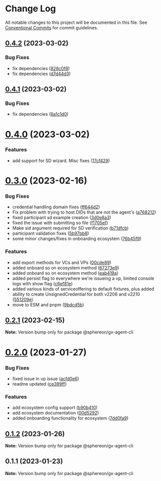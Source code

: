 # Change Log

All notable changes to this project will be documented in this file.
See [Conventional Commits](https://conventionalcommits.org) for commit guidelines.

## [0.4.2](https://github.com/Sphereon/gx-agent/compare/v0.4.1...v0.4.2) (2023-03-02)


### Bug Fixes

* fix dependencies ([828c0f8](https://github.com/Sphereon/gx-agent/commit/828c0f8f6d456765e0d6a4c0cf54033a52f823ba))
* fix dependencies ([d7d44d3](https://github.com/Sphereon/gx-agent/commit/d7d44d35673c3359fd118aaee70d14c2bf12ac51))





## [0.4.1](https://github.com/Sphereon/gx-agent/compare/v0.4.0...v0.4.1) (2023-03-02)

### Bug Fixes

- fix dependencies ([6a1c1d0](https://github.com/Sphereon/gx-agent/commit/6a1c1d0880e39c7279dd5c0206e0df5345eff0a3))

# [0.4.0](https://github.com/Sphereon/gx-agent/compare/v0.3.0...v0.4.0) (2023-03-02)

### Features

- add support for SD wizard. Misc fixes ([17cf429](https://github.com/Sphereon/gx-agent/commit/17cf429bb2afff11b45b2a0249695fd735280c80))

# [0.3.0](https://github.com/Sphereon/gx-agent/compare/v0.2.1...v0.3.0) (2023-02-16)

### Bug Fixes

- credential handling domain fixes ([ff644d2](https://github.com/Sphereon/gx-agent/commit/ff644d2e9e320bd867bdb3272681b8998271534c))
- Fix problem with trying to host DIDs that are not the agent's ([a768212](https://github.com/Sphereon/gx-agent/commit/a7682126b541fc2703d0db226586ef65fcc156e6))
- fixed participant sd example creation ([3d0e8a3](https://github.com/Sphereon/gx-agent/commit/3d0e8a316c3ce6e3d44a188de481e550a8d27726))
- fixed the issue with submitting so file ([f1705ef](https://github.com/Sphereon/gx-agent/commit/f1705ef39e6a6d49fb0f0bfa208279dfcd601474))
- Make sid argument required for SD verification ([b71dfcb](https://github.com/Sphereon/gx-agent/commit/b71dfcb7520b70d5e81e34a8d8a43e1383388150))
- participant validation fixes ([5b97bb8](https://github.com/Sphereon/gx-agent/commit/5b97bb80d91d727397c3f6c5b69a87d1e64fab29))
- some minor changes/fixes in onboarding ecosystem ([76b45f9](https://github.com/Sphereon/gx-agent/commit/76b45f90890e65ebbc76ad80e94a35b82f6f42e3))

### Features

- add export methods for VCs and VPs ([00cde89](https://github.com/Sphereon/gx-agent/commit/00cde8998483861598208bd80dbc9d3f07903f4b))
- added onboard so on ecosystem method ([67273e9](https://github.com/Sphereon/gx-agent/commit/67273e96d6aa08256562d08908f8d6f6edce9886))
- added onboard so on ecosystem method ([eab419a](https://github.com/Sphereon/gx-agent/commit/eab419ab0e2099ed0c084ed9b3775f8a0bc28354))
- added persist flag to everywhere we're issueing a vp, limited console logs with show flag ([c6ef81e](https://github.com/Sphereon/gx-agent/commit/c6ef81e9f5f207beb837ca9ca0f6f100ff5dbf2a))
- added various kinds of serviceoffering to default fixtures, plus added ability to create UnsignedCredential for both v2206 and v2210 ([551209e](https://github.com/Sphereon/gx-agent/commit/551209e4033bcb7dcdbd2c2bca6a355a318a8e52))
- move to ESM and pnpm ([9bdcd5b](https://github.com/Sphereon/gx-agent/commit/9bdcd5bd29053698eacf85b3cb38402d8a36762f))

## [0.2.1](https://github.com/Sphereon/gx-agent/compare/v0.2.0...v0.2.1) (2023-02-15)

**Note:** Version bump only for package @sphereon/gx-agent-cli

# [0.2.0](https://github.com/Sphereon/gx-agent/compare/v0.1.2...v0.2.0) (2023-01-27)

### Bug Fixes

- fixed issue in vp issue ([acfd0e6](https://github.com/Sphereon/gx-agent/commit/acfd0e6b88c51574ba1f216de3c408e36f24db78))
- readme updated ([ce399ff](https://github.com/Sphereon/gx-agent/commit/ce399ffbb3fdb5f4a84fa3e353f252026950b927))

### Features

- add ecosystem config support ([b90b410](https://github.com/Sphereon/gx-agent/commit/b90b410b6dc5d410e5bbe44def03cd937e72aba6))
- add ecosystem documentation ([00d5292](https://github.com/Sphereon/gx-agent/commit/00d52921457d637befc69f54bcd50aa96e78f7a7))
- added onboarding functionality for ecosystem ([7dd0fa9](https://github.com/Sphereon/gx-agent/commit/7dd0fa9ab3ce969684d3b351bd9d7ebf96e766df))

## [0.1.2](https://github.com/Sphereon/gx-agent/compare/v0.1.1...v0.1.2) (2023-01-26)

**Note:** Version bump only for package @sphereon/gx-agent-cli

## 0.1.1 (2023-01-23)

**Note:** Version bump only for package @sphereon/gx-agent-cli
